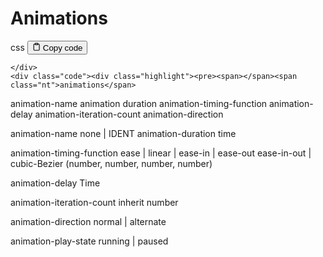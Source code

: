<h1 id="Animations">Animations</h1>
<div class="code-element">
    <div class="lang-line">
        <text>css</text>
        <button class="copy-button"
        onclick="copyCode(this)">
    <svg stroke="currentColor"
         fill="none"
         stroke-width="2"
         viewBox="0 0 24 24"
         stroke-linecap="round"
         stroke-linejoin="round"
         class="h-4 w-4"
         height="1em"
         width="1em"
         xmlns="http://www.w3.org/2000/svg">
        <path d="M16 4h2a2 2 0 0 1 2 2v14a2 2 0 0 1-2 2H6a2 2 0 0 1-2-2V6a2 2 0 0 1 2-2h2"></path>
        <rect x="8" y="2" width="8" height="4" rx="1" ry="1"></rect>
    </svg>
    <text>Copy code</text>
</button>

    </div>
    <div class="code"><div class="highlight"><pre><span></span><span class="nt">animations</span>
<span class="nt">animation-name</span>
<span class="nt">animation</span><span class="w"> </span><span class="nt">duration</span>
<span class="nt">animation-timing-function</span>
<span class="nt">animation-delay</span>
<span class="nt">animation-iteration-count</span>
<span class="nt">animation-direction</span>

<span class="nt">animation-name</span>
<span class="nt">none</span><span class="w"> </span><span class="o">|</span><span class="w"> </span><span class="nt">IDENT</span>
<span class="nt">animation-duration</span>
<span class="nt">time</span>

<span class="nt">animation-timing-function</span>
<span class="nt">ease</span><span class="w"> </span><span class="o">|</span><span class="w"> </span><span class="nt">linear</span><span class="w"> </span><span class="o">|</span><span class="w"> </span><span class="nt">ease-in</span><span class="w"> </span><span class="o">|</span><span class="w"> </span><span class="nt">ease-out</span>
<span class="nt">ease-in-out</span><span class="w"> </span><span class="o">|</span><span class="w"> </span><span class="nt">cubic-Bezier</span>
<span class="o">(</span><span class="nt">number</span><span class="o">,</span><span class="w"> </span><span class="nt">number</span><span class="o">,</span><span class="w"> </span><span class="nt">number</span><span class="o">,</span><span class="w"> </span><span class="nt">number</span><span class="o">)</span>

<span class="nt">animation-delay</span>
<span class="nt">Time</span>

<span class="nt">animation-iteration-count</span>
<span class="nt">inherit</span>
<span class="nt">number</span>

<span class="nt">animation-direction</span>
<span class="nt">normal</span><span class="w"> </span><span class="o">|</span><span class="w"> </span><span class="nt">alternate</span>

<span class="nt">animation-play-state</span>
<span class="nt">running</span><span class="w"> </span><span class="o">|</span><span class="w"> </span><span class="nt">paused</span>
</pre></div></div>
</div>